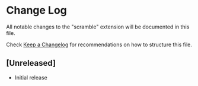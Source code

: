 # Change Log

All notable changes to the "scramble" extension will be documented in this file.

Check [Keep a Changelog](http://keepachangelog.com/) for recommendations on how to structure this file.

## [Unreleased]

- Initial release